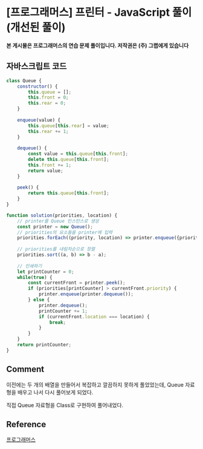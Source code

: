 # [프로그래머스] 프린터 - JavaScript 풀이(개선된 풀이)

**본 게시물은 프로그래머스의 연습 문제 풀이입니다. 저작권은 (주) 그랩에게 있습니다**

## 자바스크립트 코드

```javascript
class Queue {
    constructor() {
        this.queue = [];
        this.front = 0;
        this.rear = 0;
    }
    
    enqueue(value) {
        this.queue[this.rear] = value;
        this.rear += 1;
    }
    
    dequeue() {
        const value = this.queue[this.front];
        delete this.queue[this.front];
        this.front += 1;
        return value;
    }
    
    peek() {
        return this.queue[this.front];
    }
}

function solution(priorities, location) {
    // printer를 Queue 인스턴스로 생성
    const printer = new Queue();
    // priorities의 요소들을 printer에 입력
    priorities.forEach((priority, location) => printer.enqueue({priority, location}));
    
    // priorities를 내림차순으로 정렬
    priorities.sort((a, b) => b - a);
    
    // 인쇄하기
    let printCounter = 0;
    while(true) {
        const currentFront = printer.peek();
        if (priorities[printCounter] > currentFront.priority) {
            printer.enqueue(printer.dequeue());
        } else {
            printer.dequeue();
            printCounter += 1;
            if (currentFront.location === location) {
                break;
            }
        }
    }
    return printCounter;
}
```



## Comment

이전에는 두 개의 배열을 만들어서 복잡하고 깔끔하지 못하게 풀었었는데, Queue 자료형을 배우고 나서 다시 풀어보게 되었다.

직접 Queue 자료형을 Class로 구현하여 풀어내었다.

## Reference

[프로그래머스](https://programmers.co.kr)

